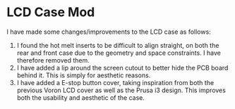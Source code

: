 # LCD Case Mod

I have made some changes/improvements to the LCD case as follows:
1. I found the hot melt inserts to be difficult to align straight, on both the rear and front case due to the geometry and space constraints. I have therefore removed them.
2. I have added a lip around the screen cutout to better hide the PCB board behind it. This is simply for aesthetic reasons.
3. I have added a E-stop button cover, taking inspiration from both the previous Voron LCD cover as well as the Prusa i3 design. This improves both the usability and aesthetic of the case.

